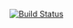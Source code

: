 [![Build Status](https://travis-ci.org/tanyak1601/reactjs-films-homework.svg?branch=Part-1)](https://travis-ci.org/tanyak1601/reactjs-films-homework)

